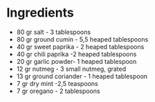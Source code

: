 # Ingredients

- 80 gr salt - 3 tablespoons
- 80 gr ground cumin - 5,5 heaped tablespoons
- 40 gr sweet paprika - 2 heaped tablespoons
- 40 gr chili paprika -2 heaped tablespoons
- 20 gr garlic powder- 1 heaped tablespoon
- 12 gr nutmeg - 3 small nutmeg, grated
- 13 gr ground coriander - 1 heaped tablespoon
- 7 gr dry mint -2,5 teaspoons
- 7 gr oregano - 2 tablespoons
